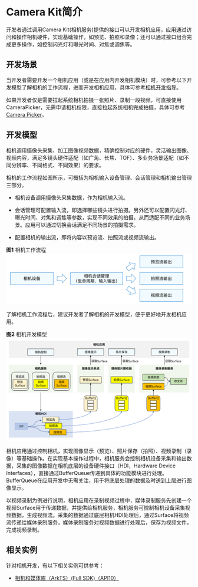 # Camera Kit简介

开发者通过调用Camera Kit(相机服务)提供的接口可以开发相机应用，应用通过访问和操作相机硬件，实现基础操作，如预览、拍照和录像；还可以通过接口组合完成更多操作，如控制闪光灯和曝光时间、对焦或调焦等。

## 开发场景

当开发者需要开发一个相机应用（或是在应用内开发相机模块）时，可参考以下开发模型了解相机的工作流程，进而开发相机应用，具体可参考[相机开发指导](camera-preparation.md)。

如果开发者仅是需要拉起系统相机拍摄一张照片、录制一段视频，可直接使用CameraPicker，无需申请相机权限，直接拉起系统相机完成拍摄，具体可参考[Camera Picker](../../reference/apis-camera-kit/js-apis-cameraPicker.md)。

## 开发模型

相机调用摄像头采集、加工图像视频数据，精确控制对应的硬件，灵活输出图像、视频内容，满足多镜头硬件适配（如广角、长焦、TOF）、多业务场景适配（如不同分辨率、不同格式、不同效果）的要求。

相机的工作流程如图所示，可概括为相机输入设备管理、会话管理和相机输出管理三部分。

- 相机设备调用摄像头采集数据，作为相机输入流。

- 会话管理可配置输入流，即选择哪些镜头进行拍摄。另外还可以配置闪光灯、曝光时间、对焦和调焦等参数，实现不同效果的拍摄，从而适配不同的业务场景。应用可以通过切换会话满足不同场景的拍摄需求。

- 配置相机的输出流，即将内容以预览流、拍照流或视频流输出。

**图1** 相机工作流程  
![Camera Workflow](figures/camera-workflow.png)

了解相机工作流程后，建议开发者了解相机的开发模型，便于更好地开发相机应用。

**图2** 相机开发模型  
![Camera Development Model](figures/camera-development-model.png)

相机应用通过控制相机，实现图像显示（预览）、照片保存（拍照）、视频录制（录像）等基础操作。在实现基本操作过程中，相机服务会控制相机设备采集和输出数据，采集的图像数据在相机底层的设备硬件接口（HDI，Hardware Device Interfaces），直接通过BufferQueue传递到具体的功能模块进行处理。BufferQueue在应用开发中无需关注，用于将底层处理的数据及时送到上层进行图像显示。

以视频录制为例进行说明，相机应用在录制视频过程中，媒体录制服务先创建一个视频Surface用于传递数据，并提供给相机服务，相机服务可控制相机设备采集视频数据，生成视频流。采集的数据通过底层相机HDI处理后，通过Surface将视频流传递给媒体录制服务，媒体录制服务对视频数据进行处理后，保存为视频文件，完成视频录制。

## 相关实例

针对相机开发，有以下相关实例可供参考：

- [相机和媒体库（ArkTS）(Full SDK)（API10）](https://gitee.com/openharmony/applications_app_samples/tree/OpenHarmony-5.0.1-Release/code/SystemFeature/Media/Camera)
